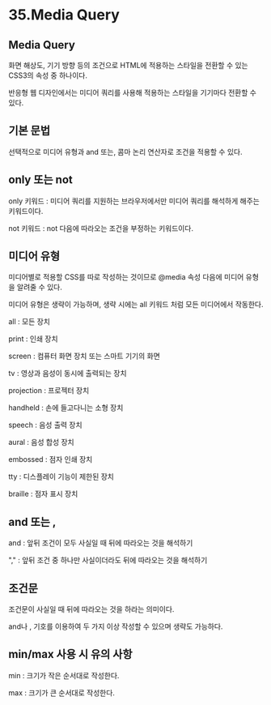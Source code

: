# 35.Media Query

## Media Query

화면 해상도, 기기 방향 등의 조건으로 HTML에 적용하는 스타일을 전환할 수 있는 CSS3의 속성 중 하나이다.

반응형 웹 디자인에서는 미디어 쿼리를 사용해 적용하는 스타일을 기기마다 전환할 수 있다.

## 기본 문법

선택적으로 미디어 유형과 and 또는, 콤마 논리 연산자로 조건을 적용할 수 있다.

## only 또는 not

only 키워드 : 미디어 쿼리를 지원하는 브라우저에서만 미디어 쿼리를 해석하게 해주는 키워드이다.

not 키워드 : not 다음에 따라오는 조건을 부정하는 키워드이다.

## 미디어 유형

미디어별로 적용할 CSS를 따로 작성하는 것이므로 @media 속성 다음에 미디어 유형을 알려줄 수 있다.

미디어 유형은 생략이 가능하며, 생략 시에는 all 키워드 처럼 모든 미디어에서 작동한다.

all : 모든 장치

print : 인쇄 장치

screen : 컴퓨터 화면 장치 또는 스마트 기기의 화면

tv : 영상과 음성이 동시에 출력되는 장치

projection : 프로젝터 장치

handheld : 손에 들고다니는 소형 장치

speech : 음성 출력 장치

aural : 음성 합성 장치

embossed : 점자 인쇄 장치

tty : 디스플레이 기능이 제한된 장치

braille : 점자 표시 장치

## and 또는 ,

and : 앞뒤 조건이 모두 사실일 때 뒤에 따라오는 것을 해석하기

"," : 앞뒤 조건 중 하나만 사실이더라도 뒤에 따라오는 것을 해석하기

## 조건문

조건문이 사실일 때 뒤에 따라오는 것을 하라는 의미이다.

and나 , 기호를 이용하여 두 가지 이상 작성할 수 있으며 생략도 가능하다.

## min/max 사용 시 유의 사항

min : 크기가 작은 순서대로 작성한다.

max : 크기가 큰 순서대로 작성한다.